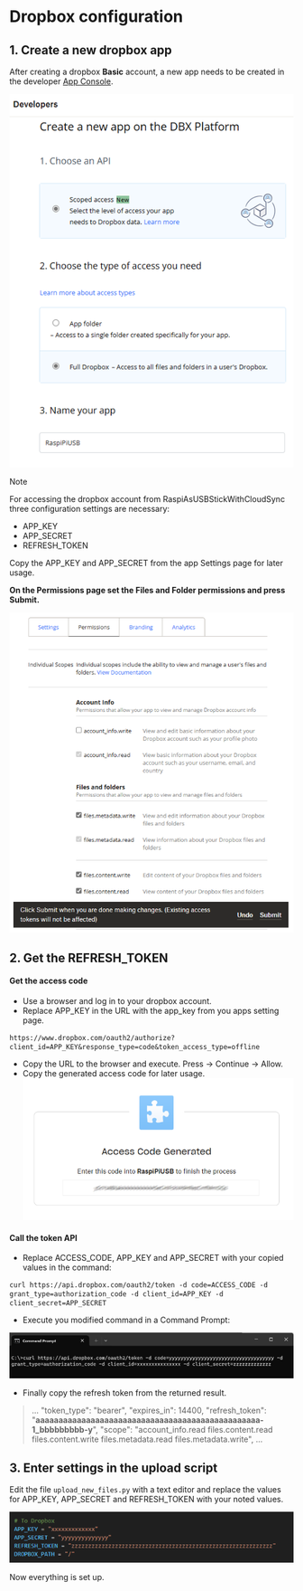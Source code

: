 # Dropbox configuration

## 1. Create a new dropbox app

After creating a dropbox **Basic** account, a new app needs to be created in the developer [App Console](https://www.dropbox.com/developers/apps/).

![Create app](img/createapp.png)

> [!NOTE]
> For accessing the dropbox account from RaspiAsUSBStickWithCloudSync three configuration settings are necessary:
> - APP_KEY
> - APP_SECRET
> - REFRESH_TOKEN
>
> Copy the APP_KEY and APP_SECRET from the app Settings page for later usage.

**On the Permissions page set the Files and Folder permissions and press Submit.**

![Permissions app](img/permissionsapp.png)


## 2. Get the REFRESH_TOKEN

####  Get the access code

- Use a browser and log in to your dropbox account.
- Replace APP_KEY in the URL with the app_key from you apps setting page.
```
https://www.dropbox.com/oauth2/authorize?client_id=APP_KEY&response_type=code&token_access_type=offline
```
- Copy the URL to the browser and execute. Press -> Continue -> Allow.
- Copy the generated access code for later usage.
![Access code](img/accesscode.png)

#### Call the token API

- Replace ACCESS_CODE, APP_KEY and APP_SECRET with your copied values in the command:
```
curl https://api.dropbox.com/oauth2/token -d code=ACCESS_CODE -d grant_type=authorization_code -d client_id=APP_KEY -d client_secret=APP_SECRET
```

- Execute you modified command in a Command Prompt:

![Command prompt](img/commandprompt.png)

- Finally copy the refresh token from the returned result.
>  ...
>  "token_type": "bearer",
>  "expires_in": 14400,
>  "refresh_token": "**aaaaaaaaaaaaaaaaaaaaaaaaaaaaaaaaaaaaaaaaaaaaaaaaa-1_bbbbbbbbb-y**",
>  "scope": "account_info.read files.content.read files.content.write files.metadata.read files.metadata.write",
>  ...


## 3. Enter settings in the upload script

Edit the file `upload_new_files.py` with a text editor and replace the values for APP_KEY, APP_SECRET and REFRESH_TOKEN with your noted values.

![Upload script](img/uploadscript.png)

Now everything is set up.